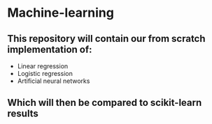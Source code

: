 # Machine-learning

## This repository will contain our from scratch implementation of:

- Linear regression
- Logistic regression
- Artificial neural networks

## Which will then be compared to scikit-learn results
  
